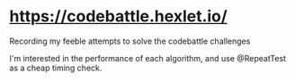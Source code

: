 # https://codebattle.hexlet.io/

Recording my feeble attempts to solve the codebattle challenges

I'm interested in the performance of each algorithm, and use @RepeatTest as a cheap timing check.
